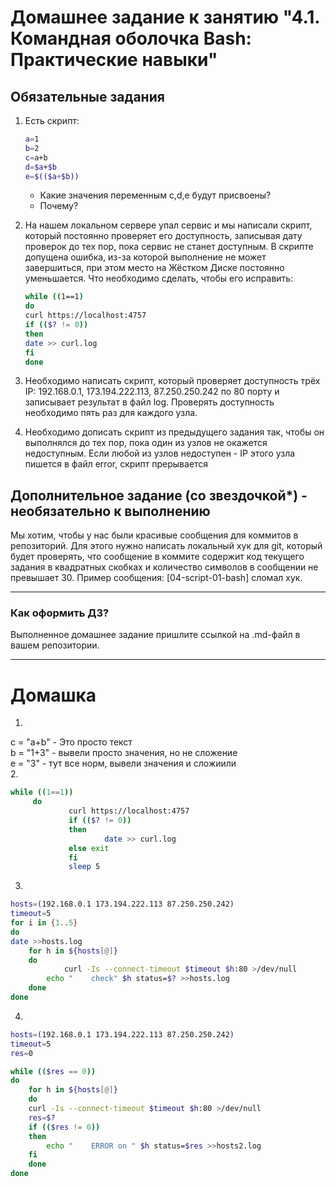# Домашнее задание к занятию "4.1. Командная оболочка Bash: Практические навыки"

## Обязательные задания

1. Есть скрипт:
	```bash
	a=1
	b=2
	c=a+b
	d=$a+$b
	e=$(($a+$b))
	```
	* Какие значения переменным c,d,e будут присвоены?
	* Почему?

1. На нашем локальном сервере упал сервис и мы написали скрипт, который постоянно проверяет его доступность, записывая дату проверок до тех пор, пока сервис не станет доступным. В скрипте допущена ошибка, из-за которой выполнение не может завершиться, при этом место на Жёстком Диске постоянно уменьшается. Что необходимо сделать, чтобы его исправить:
	```bash
	while ((1==1)
	do
	curl https://localhost:4757
	if (($? != 0))
	then
	date >> curl.log
	fi
	done
	```
1. Необходимо написать скрипт, который проверяет доступность трёх IP: 192.168.0.1, 173.194.222.113, 87.250.250.242 по 80 порту и записывает результат в файл log. Проверять доступность необходимо пять раз для каждого узла.

1. Необходимо дописать скрипт из предыдущего задания так, чтобы он выполнялся до тех пор, пока один из узлов не окажется недоступным. Если любой из узлов недоступен - IP этого узла пишется в файл error, скрипт прерывается

## Дополнительное задание (со звездочкой*) - необязательно к выполнению

Мы хотим, чтобы у нас были красивые сообщения для коммитов в репозиторий. Для этого нужно написать локальный хук для git, который будет проверять, что сообщение в коммите содержит код текущего задания в квадратных скобках и количество символов в сообщении не превышает 30. Пример сообщения: \[04-script-01-bash\] сломал хук.

---

### Как оформить ДЗ?

Выполненное домашнее задание пришлите ссылкой на .md-файл в вашем репозитории.

---
# Домашка  
1.  
c = "a+b" - Это просто текст  
b = "1+3" - вывели просто значения, но не сложение   
e = "3"   - тут все норм, вывели значения и сложиили  
2.
```bash
while ((1==1))  
	 do  
			 curl https://localhost:4757  
			 if (($? != 0))  
			 then  
					 date >> curl.log  
			 else exit  
			 fi  
			 sleep 5  
```
3.  
```bash
hosts=(192.168.0.1 173.194.222.113 87.250.250.242)  
timeout=5  
for i in {1..5}  
do  
date >>hosts.log  
    for h in ${hosts[@]}  
    do  
			curl -Is --connect-timeout $timeout $h:80 >/dev/null  
        echo "    check" $h status=$? >>hosts.log  
    done  
done  
```
4.  
```bash
hosts=(192.168.0.1 173.194.222.113 87.250.250.242)  
timeout=5  
res=0  

while (($res == 0))  
do  
    for h in ${hosts[@]}  
    do  
	curl -Is --connect-timeout $timeout $h:80 >/dev/null  
	res=$?  
	if (($res != 0))  
	then  
	    echo "    ERROR on " $h status=$res >>hosts2.log  
	fi  
    done  
done  
```
